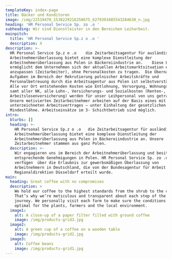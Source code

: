 ```yaml
---
templateKey: index-page
title: Bäcker und Konditoren
image: /img/22519470_1538229216258675_6279391685543284630_n.jpg
heading: 'HR Personal Service Sp. zo .o '
subheading: Wir sind Dienstleister in den Bereichen Leiharbeit.
mainpitch:
  title: 'HR Personal Service Sp.z o .o '
  description: X
description: >-
  HR Personal Service Sp.z o .o    die Zeitarbeitsagentur für ausländische
  Arbeitnehmerüberlassung bietet eine komplexe Dienstleitung der
  Arbeitnehmerüberlassung aus Polen in Bäckereiindustrie an.    Diese Lösung
  ermöglicht dem Unternehmen sich der aktuellen Arbeitsmarktsituation elastisch
  anzupassen (Zeitarbeiter), ohne Personalkosten zu tragen.  Die Übernahme von
  Aufgaben im Bereich der Rekrutierung polnischer Arbeitskräfte und
  Personalbetreuung durch die Arbeitsagentur aus Polen ist selbstverständlich. 
  Alle vor Ort entstehenden Kosten wie Entlohnung, Versorgung, Wohnungsmiete
  samt aller NK, alle Lohn-, Versicherungs- und Sozialkosten (Renten-, Kranken-,
  Arbeitslosenversicherung) werden für unser Leihpersonal von uns getragen.  
  Unsere motivierten Zeitarbeitnehmer arbeiten auf der Basis eines mit uns
  unterzeichneten Arbeitsvertrages – unter Einhaltung der gesetzlichen
  Mindestlöhne. Arbeitseinsätze im 3- Schichtbetrieb sind möglich.
intro:
  blurbs: []
  heading: >-
    HR Personal Service Sp.z o .o   die Zeitarbeitsagentur für ausländische
    Arbeitnehmerüberlassung bietet eine komplexe Dienstleitung der
    Arbeitnehmerüberlassung aus Polen in Bäckereiindustrie an. Unsere
    Zeitarbeitnehmer stammen aus ganz Polen.
  description: >-
    Wir engagieren uns im Bereich der Arbeitnehmerüberlassung und besitzen
    entsprechende Genehmigungen in Polen. HR Personal Service Sp. zo .o 
    verfügen  über die Erlaubnis zur gewerbsmäßigen Überlassung von
    Arbeitnehmern in Deutschland, die von der Bundesagentur für Arbeit -
    Regionaldirektion Düsseldorf erteilt wurde.
main:
  heading: Great coffee with no compromises
  description: >
    We hold our coffee to the highest standards from the shrub to the cup.
    That’s why we’re meticulous and transparent about each step of the coffee’s
    journey. We personally visit each farm to make sure the conditions are
    optimal for the plants, farmers and the local environment.
  image1:
    alt: A close-up of a paper filter filled with ground coffee
    image: /img/products-grid3.jpg
  image2:
    alt: A green cup of a coffee on a wooden table
    image: /img/products-grid2.jpg
  image3:
    alt: Coffee beans
    image: /img/products-grid1.jpg
---
```


